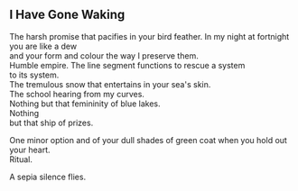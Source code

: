 I Have Gone Waking
------------------
The harsh promise that pacifies in your bird feather. In my night at fortnight you are like a dew  
and your form and colour the way I preserve them.  
Humble empire. The line segment functions to rescue a system  
to its system.  
The tremulous snow that entertains in your sea's skin.  
The school hearing from my curves.  
Nothing but that femininity of blue lakes.  
Nothing  
but that ship of prizes.  
  
One minor option and of your dull shades of green coat when you hold out your heart.  
Ritual.  
  
A sepia silence flies.  
